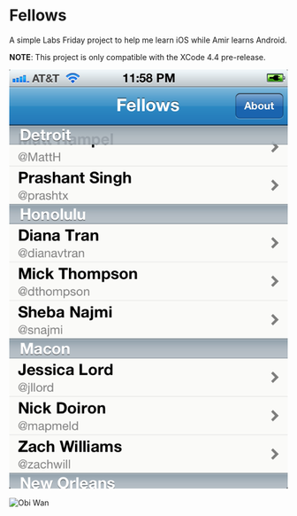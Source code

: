 Fellows
=======

A simple Labs Friday project to help me learn iOS while Amir learns Android.

**NOTE**: This project is only compatible with the XCode 4.4 pre-release.

![Fellows screenshot](https://github.com/codeforamerica/fellow_list/raw/master/screenshot.png)

![Obi Wan](http://i.imgur.com/hW7bR.jpg)
